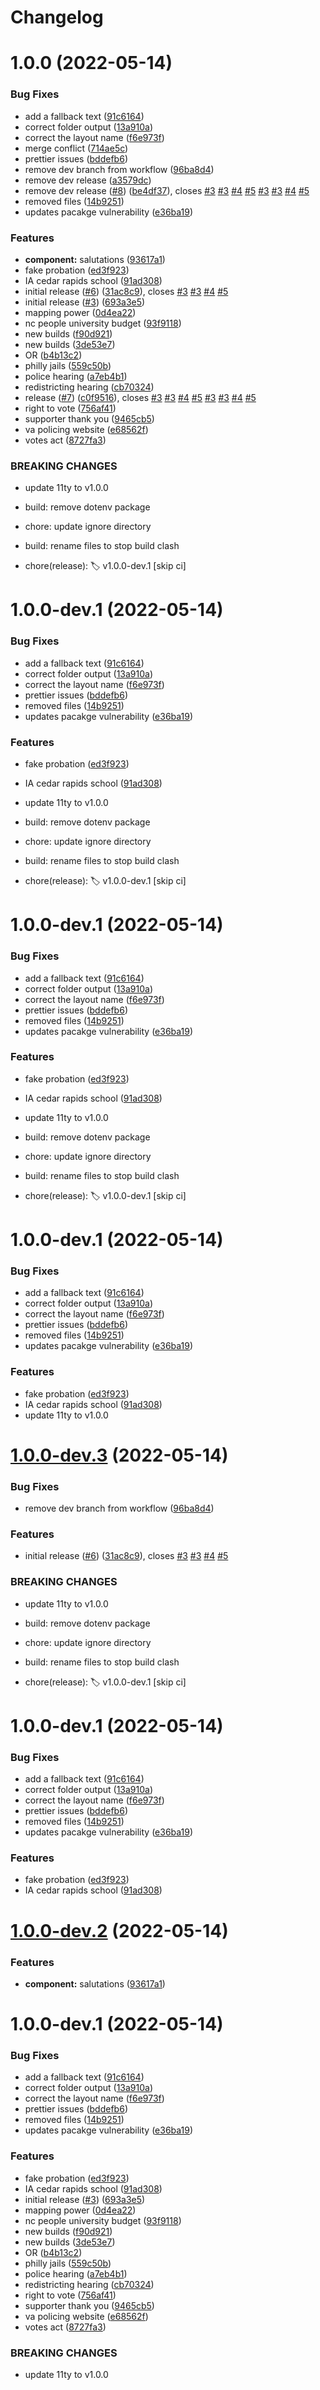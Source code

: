 # Changelog

# 1.0.0 (2022-05-14)


### Bug Fixes

* add a fallback text ([91c6164](https://github.com/PaleBluDot/aclu-emails/commit/91c6164b02964fd1ac10f57cfc84aa2367fa8783))
* correct folder output ([13a910a](https://github.com/PaleBluDot/aclu-emails/commit/13a910a504d868c884e91d5ce50c2cfec6057a9a))
* correct the layout name ([f6e973f](https://github.com/PaleBluDot/aclu-emails/commit/f6e973fb2c9375c38c5ad0d7933b3c9340a6f404))
* merge conflict ([714ae5c](https://github.com/PaleBluDot/aclu-emails/commit/714ae5c8db934068053d81bd60c6bb1e00a2a783))
* prettier issues ([bddefb6](https://github.com/PaleBluDot/aclu-emails/commit/bddefb6f6d15728b61af115b1691ce34956948d1))
* remove dev branch from workflow ([96ba8d4](https://github.com/PaleBluDot/aclu-emails/commit/96ba8d4c770bd3dffe0f307400ef2c0df69e04e6))
* remove dev release ([a3579dc](https://github.com/PaleBluDot/aclu-emails/commit/a3579dc43ad1bfd07f11105ae963b6473c780aa7))
* remove dev release  ([#8](https://github.com/PaleBluDot/aclu-emails/issues/8)) ([be4df37](https://github.com/PaleBluDot/aclu-emails/commit/be4df37b321bba35076db0063187f037c4fc15c0)), closes [#3](https://github.com/PaleBluDot/aclu-emails/issues/3) [#3](https://github.com/PaleBluDot/aclu-emails/issues/3) [#4](https://github.com/PaleBluDot/aclu-emails/issues/4) [#5](https://github.com/PaleBluDot/aclu-emails/issues/5) [#3](https://github.com/PaleBluDot/aclu-emails/issues/3) [#3](https://github.com/PaleBluDot/aclu-emails/issues/3) [#4](https://github.com/PaleBluDot/aclu-emails/issues/4) [#5](https://github.com/PaleBluDot/aclu-emails/issues/5)
* removed files ([14b9251](https://github.com/PaleBluDot/aclu-emails/commit/14b9251866e5ab1d6eeda510483aef444238e251))
* updates pacakge vulnerability ([e36ba19](https://github.com/PaleBluDot/aclu-emails/commit/e36ba1913d7ed5b19bb037ade9b98832677ef4fd))


### Features

* **component:** salutations ([93617a1](https://github.com/PaleBluDot/aclu-emails/commit/93617a1c7717a267f779c684ca89ce0f3f9f33b3))
* fake probation ([ed3f923](https://github.com/PaleBluDot/aclu-emails/commit/ed3f923a3957ee6fee4f7938270ba368c97f2830))
* IA cedar rapids school ([91ad308](https://github.com/PaleBluDot/aclu-emails/commit/91ad30821fdb5cd9ae21aec33d0eb28442ecbd8c))
* initial release  ([#6](https://github.com/PaleBluDot/aclu-emails/issues/6)) ([31ac8c9](https://github.com/PaleBluDot/aclu-emails/commit/31ac8c9ab2a0a5e4f18089218568e87b58c2f157)), closes [#3](https://github.com/PaleBluDot/aclu-emails/issues/3) [#3](https://github.com/PaleBluDot/aclu-emails/issues/3) [#4](https://github.com/PaleBluDot/aclu-emails/issues/4) [#5](https://github.com/PaleBluDot/aclu-emails/issues/5)
* initial release ([#3](https://github.com/PaleBluDot/aclu-emails/issues/3)) ([693a3e5](https://github.com/PaleBluDot/aclu-emails/commit/693a3e5bcf69f9041f23ad465ee0dc23cb7b645d))
* mapping power ([0d4ea22](https://github.com/PaleBluDot/aclu-emails/commit/0d4ea2210d593d355838b1d80df8f899779156ee))
* nc people university budget ([93f9118](https://github.com/PaleBluDot/aclu-emails/commit/93f9118d9c39f952fae4aa0cb26d3fb6459b9ffa))
* new builds ([f90d921](https://github.com/PaleBluDot/aclu-emails/commit/f90d9210af5279fbcd44fa8800baf4872d123343))
* new builds ([3de53e7](https://github.com/PaleBluDot/aclu-emails/commit/3de53e72211426eb82177298500a464e8e23ecc2))
* OR ([b4b13c2](https://github.com/PaleBluDot/aclu-emails/commit/b4b13c2d1e8fa167a4ec12d1409174fde91020bb))
* philly jails ([559c50b](https://github.com/PaleBluDot/aclu-emails/commit/559c50b20441328aed0b17f352af97b155902df3))
* police hearing ([a7eb4b1](https://github.com/PaleBluDot/aclu-emails/commit/a7eb4b1d8cbb312121e1a259868f8b7724a06c87))
* redistricting hearing ([cb70324](https://github.com/PaleBluDot/aclu-emails/commit/cb703246a75f903a06794fd1d5a6185c590cb8a5))
* release ([#7](https://github.com/PaleBluDot/aclu-emails/issues/7)) ([c0f9516](https://github.com/PaleBluDot/aclu-emails/commit/c0f9516d6bb2cb6cc5def8d0cfe9bf721c94078e)), closes [#3](https://github.com/PaleBluDot/aclu-emails/issues/3) [#3](https://github.com/PaleBluDot/aclu-emails/issues/3) [#4](https://github.com/PaleBluDot/aclu-emails/issues/4) [#5](https://github.com/PaleBluDot/aclu-emails/issues/5) [#3](https://github.com/PaleBluDot/aclu-emails/issues/3) [#3](https://github.com/PaleBluDot/aclu-emails/issues/3) [#4](https://github.com/PaleBluDot/aclu-emails/issues/4) [#5](https://github.com/PaleBluDot/aclu-emails/issues/5)
* right to vote ([756af41](https://github.com/PaleBluDot/aclu-emails/commit/756af417d99d4c644779fc5c1d83b6472a07f7da))
* supporter thank you ([9465cb5](https://github.com/PaleBluDot/aclu-emails/commit/9465cb52eff1111fd293191f2d7b60849facd0fc))
* va policing website ([e68562f](https://github.com/PaleBluDot/aclu-emails/commit/e68562fb71749bd36a4b91f5d557a078c59c6746))
* votes act ([8727fa3](https://github.com/PaleBluDot/aclu-emails/commit/8727fa36b0cd1338b4e8c8502fa536fe2127cce6))


### BREAKING CHANGES

* update 11ty to v1.0.0

* build: remove dotenv package

* chore: update ignore directory

* build: rename files to stop build clash

* chore(release): 🏷️ v1.0.0-dev.1 [skip ci]

# 1.0.0-dev.1 (2022-05-14)

### Bug Fixes

* add a fallback text ([91c6164](https://github.com/PaleBluDot/aclu-emails/commit/91c6164b02964fd1ac10f57cfc84aa2367fa8783))
* correct folder output ([13a910a](https://github.com/PaleBluDot/aclu-emails/commit/13a910a504d868c884e91d5ce50c2cfec6057a9a))
* correct the layout name ([f6e973f](https://github.com/PaleBluDot/aclu-emails/commit/f6e973fb2c9375c38c5ad0d7933b3c9340a6f404))
* prettier issues ([bddefb6](https://github.com/PaleBluDot/aclu-emails/commit/bddefb6f6d15728b61af115b1691ce34956948d1))
* removed files ([14b9251](https://github.com/PaleBluDot/aclu-emails/commit/14b9251866e5ab1d6eeda510483aef444238e251))
* updates pacakge vulnerability ([e36ba19](https://github.com/PaleBluDot/aclu-emails/commit/e36ba1913d7ed5b19bb037ade9b98832677ef4fd))

### Features

* fake probation ([ed3f923](https://github.com/PaleBluDot/aclu-emails/commit/ed3f923a3957ee6fee4f7938270ba368c97f2830))
* IA cedar rapids school ([91ad308](https://github.com/PaleBluDot/aclu-emails/commit/91ad30821fdb5cd9ae21aec33d0eb28442ecbd8c))
* update 11ty to v1.0.0

* build: remove dotenv package

* chore: update ignore directory

* build: rename files to stop build clash

* chore(release): 🏷️ v1.0.0-dev.1 [skip ci]

# 1.0.0-dev.1 (2022-05-14)

### Bug Fixes

* add a fallback text ([91c6164](https://github.com/PaleBluDot/aclu-emails/commit/91c6164b02964fd1ac10f57cfc84aa2367fa8783))
* correct folder output ([13a910a](https://github.com/PaleBluDot/aclu-emails/commit/13a910a504d868c884e91d5ce50c2cfec6057a9a))
* correct the layout name ([f6e973f](https://github.com/PaleBluDot/aclu-emails/commit/f6e973fb2c9375c38c5ad0d7933b3c9340a6f404))
* prettier issues ([bddefb6](https://github.com/PaleBluDot/aclu-emails/commit/bddefb6f6d15728b61af115b1691ce34956948d1))
* removed files ([14b9251](https://github.com/PaleBluDot/aclu-emails/commit/14b9251866e5ab1d6eeda510483aef444238e251))
* updates pacakge vulnerability ([e36ba19](https://github.com/PaleBluDot/aclu-emails/commit/e36ba1913d7ed5b19bb037ade9b98832677ef4fd))

### Features

* fake probation ([ed3f923](https://github.com/PaleBluDot/aclu-emails/commit/ed3f923a3957ee6fee4f7938270ba368c97f2830))
* IA cedar rapids school ([91ad308](https://github.com/PaleBluDot/aclu-emails/commit/91ad30821fdb5cd9ae21aec33d0eb28442ecbd8c))
* update 11ty to v1.0.0

* build: remove dotenv package

* chore: update ignore directory

* build: rename files to stop build clash

* chore(release): 🏷️ v1.0.0-dev.1 [skip ci]

# 1.0.0-dev.1 (2022-05-14)

### Bug Fixes

* add a fallback text ([91c6164](https://github.com/PaleBluDot/aclu-emails/commit/91c6164b02964fd1ac10f57cfc84aa2367fa8783))
* correct folder output ([13a910a](https://github.com/PaleBluDot/aclu-emails/commit/13a910a504d868c884e91d5ce50c2cfec6057a9a))
* correct the layout name ([f6e973f](https://github.com/PaleBluDot/aclu-emails/commit/f6e973fb2c9375c38c5ad0d7933b3c9340a6f404))
* prettier issues ([bddefb6](https://github.com/PaleBluDot/aclu-emails/commit/bddefb6f6d15728b61af115b1691ce34956948d1))
* removed files ([14b9251](https://github.com/PaleBluDot/aclu-emails/commit/14b9251866e5ab1d6eeda510483aef444238e251))
* updates pacakge vulnerability ([e36ba19](https://github.com/PaleBluDot/aclu-emails/commit/e36ba1913d7ed5b19bb037ade9b98832677ef4fd))

### Features

* fake probation ([ed3f923](https://github.com/PaleBluDot/aclu-emails/commit/ed3f923a3957ee6fee4f7938270ba368c97f2830))
* IA cedar rapids school ([91ad308](https://github.com/PaleBluDot/aclu-emails/commit/91ad30821fdb5cd9ae21aec33d0eb28442ecbd8c))
* update 11ty to v1.0.0

# [1.0.0-dev.3](https://github.com/PaleBluDot/aclu-emails/compare/v1.0.0-dev.2...v1.0.0-dev.3) (2022-05-14)


### Bug Fixes

* remove dev branch from workflow ([96ba8d4](https://github.com/PaleBluDot/aclu-emails/commit/96ba8d4c770bd3dffe0f307400ef2c0df69e04e6))


### Features

* initial release  ([#6](https://github.com/PaleBluDot/aclu-emails/issues/6)) ([31ac8c9](https://github.com/PaleBluDot/aclu-emails/commit/31ac8c9ab2a0a5e4f18089218568e87b58c2f157)), closes [#3](https://github.com/PaleBluDot/aclu-emails/issues/3) [#3](https://github.com/PaleBluDot/aclu-emails/issues/3) [#4](https://github.com/PaleBluDot/aclu-emails/issues/4) [#5](https://github.com/PaleBluDot/aclu-emails/issues/5)


### BREAKING CHANGES

* update 11ty to v1.0.0

* build: remove dotenv package

* chore: update ignore directory

* build: rename files to stop build clash

* chore(release): 🏷️ v1.0.0-dev.1 [skip ci]

# 1.0.0-dev.1 (2022-05-14)

### Bug Fixes

* add a fallback text ([91c6164](https://github.com/PaleBluDot/aclu-emails/commit/91c6164b02964fd1ac10f57cfc84aa2367fa8783))
* correct folder output ([13a910a](https://github.com/PaleBluDot/aclu-emails/commit/13a910a504d868c884e91d5ce50c2cfec6057a9a))
* correct the layout name ([f6e973f](https://github.com/PaleBluDot/aclu-emails/commit/f6e973fb2c9375c38c5ad0d7933b3c9340a6f404))
* prettier issues ([bddefb6](https://github.com/PaleBluDot/aclu-emails/commit/bddefb6f6d15728b61af115b1691ce34956948d1))
* removed files ([14b9251](https://github.com/PaleBluDot/aclu-emails/commit/14b9251866e5ab1d6eeda510483aef444238e251))
* updates pacakge vulnerability ([e36ba19](https://github.com/PaleBluDot/aclu-emails/commit/e36ba1913d7ed5b19bb037ade9b98832677ef4fd))

### Features

* fake probation ([ed3f923](https://github.com/PaleBluDot/aclu-emails/commit/ed3f923a3957ee6fee4f7938270ba368c97f2830))
* IA cedar rapids school ([91ad308](https://github.com/PaleBluDot/aclu-emails/commit/91ad30821fdb5cd9ae21aec33d0eb28442ecbd8c))

# [1.0.0-dev.2](https://github.com/PaleBluDot/aclu-emails/compare/v1.0.0-dev.1...v1.0.0-dev.2) (2022-05-14)

### Features

* **component:** salutations ([93617a1](https://github.com/PaleBluDot/aclu-emails/commit/93617a1c7717a267f779c684ca89ce0f3f9f33b3))

# 1.0.0-dev.1 (2022-05-14)

### Bug Fixes

* add a fallback text ([91c6164](https://github.com/PaleBluDot/aclu-emails/commit/91c6164b02964fd1ac10f57cfc84aa2367fa8783))
* correct folder output ([13a910a](https://github.com/PaleBluDot/aclu-emails/commit/13a910a504d868c884e91d5ce50c2cfec6057a9a))
* correct the layout name ([f6e973f](https://github.com/PaleBluDot/aclu-emails/commit/f6e973fb2c9375c38c5ad0d7933b3c9340a6f404))
* prettier issues ([bddefb6](https://github.com/PaleBluDot/aclu-emails/commit/bddefb6f6d15728b61af115b1691ce34956948d1))
* removed files ([14b9251](https://github.com/PaleBluDot/aclu-emails/commit/14b9251866e5ab1d6eeda510483aef444238e251))
* updates pacakge vulnerability ([e36ba19](https://github.com/PaleBluDot/aclu-emails/commit/e36ba1913d7ed5b19bb037ade9b98832677ef4fd))


### Features

* fake probation ([ed3f923](https://github.com/PaleBluDot/aclu-emails/commit/ed3f923a3957ee6fee4f7938270ba368c97f2830))
* IA cedar rapids school ([91ad308](https://github.com/PaleBluDot/aclu-emails/commit/91ad30821fdb5cd9ae21aec33d0eb28442ecbd8c))
* initial release ([#3](https://github.com/PaleBluDot/aclu-emails/issues/3)) ([693a3e5](https://github.com/PaleBluDot/aclu-emails/commit/693a3e5bcf69f9041f23ad465ee0dc23cb7b645d))
* mapping power ([0d4ea22](https://github.com/PaleBluDot/aclu-emails/commit/0d4ea2210d593d355838b1d80df8f899779156ee))
* nc people university budget ([93f9118](https://github.com/PaleBluDot/aclu-emails/commit/93f9118d9c39f952fae4aa0cb26d3fb6459b9ffa))
* new builds ([f90d921](https://github.com/PaleBluDot/aclu-emails/commit/f90d9210af5279fbcd44fa8800baf4872d123343))
* new builds ([3de53e7](https://github.com/PaleBluDot/aclu-emails/commit/3de53e72211426eb82177298500a464e8e23ecc2))
* OR ([b4b13c2](https://github.com/PaleBluDot/aclu-emails/commit/b4b13c2d1e8fa167a4ec12d1409174fde91020bb))
* philly jails ([559c50b](https://github.com/PaleBluDot/aclu-emails/commit/559c50b20441328aed0b17f352af97b155902df3))
* police hearing ([a7eb4b1](https://github.com/PaleBluDot/aclu-emails/commit/a7eb4b1d8cbb312121e1a259868f8b7724a06c87))
* redistricting hearing ([cb70324](https://github.com/PaleBluDot/aclu-emails/commit/cb703246a75f903a06794fd1d5a6185c590cb8a5))
* right to vote ([756af41](https://github.com/PaleBluDot/aclu-emails/commit/756af417d99d4c644779fc5c1d83b6472a07f7da))
* supporter thank you ([9465cb5](https://github.com/PaleBluDot/aclu-emails/commit/9465cb52eff1111fd293191f2d7b60849facd0fc))
* va policing website ([e68562f](https://github.com/PaleBluDot/aclu-emails/commit/e68562fb71749bd36a4b91f5d557a078c59c6746))
* votes act ([8727fa3](https://github.com/PaleBluDot/aclu-emails/commit/8727fa36b0cd1338b4e8c8502fa536fe2127cce6))


### BREAKING CHANGES

* update 11ty to v1.0.0
